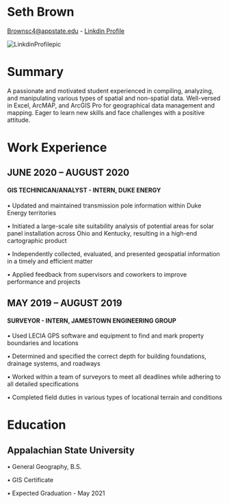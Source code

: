 # Seth Brown
Brownsc4@appstate.edu - [Linkdin Profile](www.linkedin.com/in/seth-brown-013125192)


![LinkdinProfilepic](https://media-exp1.licdn.com/dms/image/C4E03AQHT1jXJLfOHoA/profile-displayphoto-shrink_400_400/0?e=1604534400&v=beta&t=FJ4GnCONcwdfRTY6XrWfZBQP5ll3KYSB_BC5wU-s8nI)
# Summary
A passionate and motivated student experienced in compiling, analyzing, and manipulating various types of spatial and non-spatial data. Well-versed in Excel, ArcMAP, and ArcGIS Pro for geographical data management and mapping. Eager to learn new skills and face challenges with a positive attitude.
# Work Experience
## JUNE 2020 – AUGUST 2020
#### GIS TECHINICAN/ANALYST - INTERN, DUKE ENERGY
•	Updated and maintained transmission pole information within Duke Energy territories

•	Initiated a large-scale site suitability analysis of potential areas for solar panel installation across Ohio and Kentucky, resulting in a high-end cartographic product

•	Independently collected, evaluated, and presented geospatial information in a timely and efficient matter

•	Applied feedback from supervisors and coworkers to improve performance and projects
## MAY 2019 – AUGUST 2019
#### SURVEYOR - INTERN, JAMESTOWN ENGINEERING GROUP
•	Used LECIA GPS software and equipment to find and mark property boundaries and locations

•	Determined and specified the correct depth for building foundations, drainage systems, and roadways

•	Worked within a team of surveyors to meet all deadlines while adhering to all detailed specifications

•	Completed field duties in various types of locational terrain and conditions
# Education
## Appalachian State University
•	General Geography, B.S.

•	GIS Certificate

•	Expected Graduation - May 2021
